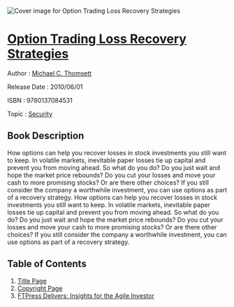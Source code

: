 ![Cover image for Option Trading Loss Recovery Strategies](https://imgdetail.ebookreading.net/cover/cover/security/EB9780137084531.jpg)

[Option Trading Loss Recovery Strategies](https://ebookreading.net/view/book/Option+Trading+Loss+Recovery+Strategies-EB9780137084531_1.html "Option Trading Loss Recovery Strategies")
====================================================================================================================

Author : [Michael C. Thomsett](https://ebookreading.net/search/author/Michael+C.+Thomsett)

Release Date : 2010/06/01

ISBN : 9780137084531

Topic : [Security](https://ebookreading.net/search/category/security)

Book Description
-----------------

How options can help you recover losses in stock investments you still want to keep.
In volatile markets, inevitable paper losses tie up capital and prevent you from moving ahead. So what do you do? Do you just wait and hope the market price rebounds? Do you cut your losses and move your cash to more promising stocks? Or are there other choices? If you still consider the company a worthwhile investment, you can use options as part of a recovery strategy.
              How options can help you recover losses in stock investments you still want to keep.
In volatile markets, inevitable paper losses tie up capital and prevent you from moving ahead. So what do you do? Do you just wait and hope the market price rebounds? Do you cut your losses and move your cash to more promising stocks? Or are there other choices? If you still consider the company a worthwhile investment, you can use options as part of a recovery strategy.
              
Table of Contents
-----------------

1. [Title Page](https://ebookreading.net/view/book/Option+Trading+Loss+Recovery+Strategies-EB9780137084531_2.html)
1. [Copyright Page](https://ebookreading.net/view/book/Option+Trading+Loss+Recovery+Strategies-EB9780137084531_4.html)
1. [FTPress Delivers: Insights for the Agile Investor](https://ebookreading.net/view/book/Option+Trading+Loss+Recovery+Strategies-EB9780137084531_0.html)
